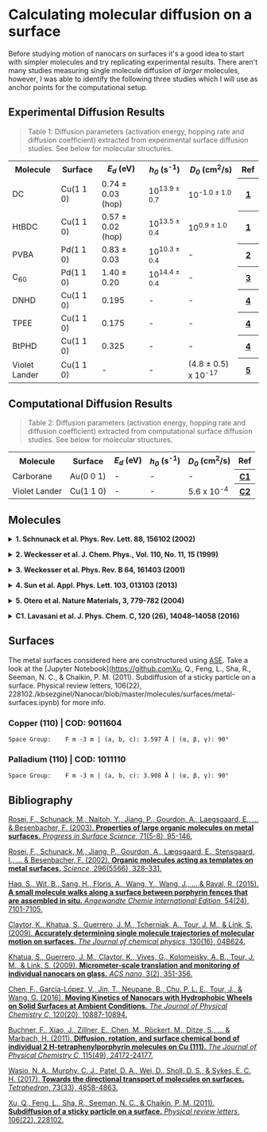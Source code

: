 <script src="https://3Dmol.csb.pitt.edu/build/3Dmol-min.js"></script>

Calculating molecular diffusion on a surface
============================================

Before studying motion of nanocars on surfaces it's a good idea to start with simpler molecules and
try replicating experimental results. There aren't many studies measuring single molecule diffusion
of *larger* molecules, however, I was able to identify the following three studies which I will
use as anchor points for the computational setup.

Experimental Diffusion Results
------------------------------

> Table 1: Diffusion parameters (activation energy, hopping rate and diffusion coefficient) extracted from experimental surface diffusion studies. See below for molecular structures.

<table>
  <tr>
    <th>Molecule</th>
    <th>Surface</th>
    <th><i>E<sub>d</sub></i> (eV)</th>
    <th><i>h<sub>0</sub></i> (s<sup>-1</sup>)</th>
    <th><i>D<sub>0</sub></i> (cm<sup>2</sup>/s)</th>
    <th>Ref</th>
  </tr>
  <tr>
    <td>DC</td>
    <td>Cu(1 1 0)</td>
    <td>0.74 ± 0.03 (hop)</td>
    <td>10<sup>13.9 ± 0.7</sup></td>
    <td>10<sup>-1.0 ± 1.0</sup></td>
    <th><a href="https://doi.org/10.1103/PhysRevLett.88.156102">1</a></th>
  </tr>
  <tr>
    <td>HtBDC</td>
    <td>Cu(1 1 0)</td>
    <td>0.57 ± 0.02 (hop)</td>
    <td>10<sup>13.5 ± 0.4</sup></td>
    <td>10<sup>0.9 ± 1.0</sup></td>
    <th><a href="https://doi.org/10.1103/PhysRevLett.88.156102">1</a></th>
  </tr>
  <tr>
    <td>PVBA</td>
    <td>Pd(1 1 0)</td>
    <td>0.83 ± 0.03 </td>
    <td>10<sup>10.3 ± 0.4</sup></td>
    <td> - </td>
    <th><a href="https://doi.org/10.1063/1.478430">2</a></th>
  </tr>
  <tr>
    <td>C<sub>60</sub></td>
    <td>Pd(1 1 0)</td>
    <td>1.40 ± 0.20</td>
    <td>10<sup>14.4 ± 0.4</sup></td>
    <td> - </td>
    <th><a href="https://doi.org/10.1103/PhysRevB.64.161403">3</a></th>
  </tr>
  <tr>
    <td>DNHD</td>
    <td>Cu(1 1 0)</td>
    <td>0.195</td>
    <td> - </td>
    <td> - </td>
    <th><a href="https://doi.org/10.1063/1.4811353">4</a></th>
  </tr>
  <tr>
    <td>TPEE</td>
    <td>Cu(1 1 0)</td>
    <td>0.175</td>
    <td> - </td>
    <td> - </td>
    <th><a href="https://doi.org/10.1063/1.4811353">4</a></th>
  </tr>
  <tr>
    <td>BtPHD</td>
    <td>Cu(1 1 0)</td>
    <td>0.325</td>
    <td> - </td>
    <td> - </td>
    <th><a href="https://doi.org/10.1063/1.4811353">4</a></th>
  </tr>
  <tr>
    <td>Violet Lander</td>
    <td>Cu(1 1 0)</td>
    <td> - </td>
    <td> - </td>
    <td>(4.8 ± 0.5) x 10<sup>-17</sup></td>
    <th><a href="https://doi.org/10.1038/nmat1243">5</a></th>
  </tr>
</table>

Computational Diffusion Results
-------------------------------

> Table 2: Diffusion parameters (activation energy, hopping rate and diffusion coefficient) extracted from computational surface diffusion studies. See below for molecular structures.

<table>
  <tr>
    <th>Molecule</th>
    <th>Surface</th>
    <th><i>E<sub>d</sub></i> (eV)</th>
    <th><i>h<sub>0</sub></i> (s<sup>-1</sup>)</th>
    <th><i>D<sub>0</sub></i> (cm<sup>2</sup>/s)</th>
    <th>Ref</th>
  </tr>
  <tr>
    <td>Carborane</td>
    <td>Au(0 0 1)</td>
    <td> - </td>
    <td> - </td>
    <td> - </td>
    <th><a href="https://doi.org/10.1021/acs.jpcc.6b02201">C1</a></th>
  </tr>
  <tr>
    <td>Violet Lander</td>
    <td>Cu(1 1 0)</td>
    <td> - </td>
    <td> - </td>
    <td>5.6 x 10<sup>-4</sup></td>
    <th><a href="https://doi.org/10.1063/1.3512623">C2</a></th>
  </tr>
</table>

Molecules
---------

<p>
  <details>
    <summary>
      <b>1. Schnunack et al. Phys. Rev. Lett. 88, 156102 (2002)</b>
    </summary>
    <table>
      <tr>
        <th>DC</th>
        <th>HtBDC</th>
      </tr>
      <tr>
        <th>
          <div style="height: 300px; width: 300px;"
            class='viewer_3Dmoljs' data-datatype='xyz'
            data-backgroundcolor='0xffffff'
            data-href='assets/mol/DC-single.xyz'
            data-style='stick'>
          </div>
        </th>
        <th>
          <div style="height: 300px; width: 300px;"
            class='viewer_3Dmoljs' data-datatype='xyz'
            data-backgroundcolor='0xffffff'
            data-href='assets/mol/HtBDC-single.xyz'
            data-style='stick'>
          </div>
        </th>
      </tr>
    </table>
  </details>
</p>

<p>
  <details>
    <summary>
      <b>2. Weckesser et al. J. Chem. Phys., Vol. 110, No. 11, 15 (1999)</b>
    </summary>
    <h4>PVBA</h4>
    <iframe style="width: 500px; height: 300px;" frameborder="0" src="https://embed.molview.org/v1/?mode=balls&cid=12006311&bg=white">
    </iframe>
  </details>
</p>

<p>
  <details>
    <summary>
      <b>3. Weckesser et al. Phys. Rev. B 64, 161403 (2001)</b>
    </summary>
    <h4>C60</h4>
    <div style="height: 300px; width: 500px;"
      class='viewer_3Dmoljs' data-datatype='xyz'
      data-backgroundcolor='0xffffff'
      data-href='assets/mol/C60-Ih.xyz'
      data-style='stick'>
    </div>
  </details>
</p>

<p>
  <details>
    <summary>
      <b>4. Sun et al. Appl. Phys. Lett. 103, 013103 (2013)</b>
    </summary>
    <table>
      <tr>
        <th>DNHD</th>
        <th>TPEE</th>
        <th>BtPHD</th>
      </tr>
      <tr>
        <th>
          <iframe style="width: 200px; height: 300px;" frameborder="0" src="https://embed.molview.org/v1/?mode=balls&cid=102492682&bg=white">
          </iframe>
        </th>
        <th>
          <iframe style="width: 200px; height: 300px;" frameborder="0" src="https://embed.molview.org/v1/?mode=balls&smiles=C12C=C(C%23C/C(/C%23CC3=CC4C=CC=CC=4C=C3)=C(/C%23CC3=CC=C4C=CC=CC4=C3)\C%23CC3=CC4C=CC=CC=4C=C3)C=CC=1C=CC=C2&bg=white">
          </iframe>
        </th>
        <th>
          <iframe style="width: 200px; height: 300px;" frameborder="0" src="https://embed.molview.org/v1/?mode=balls&cid=102418850&bg=white">
          </iframe>
        </th>
      </tr>
    </table>
  </details>
</p>

<p>
  <details>
    <summary>
      <b>5. Otero et al. Nature Materials, 3, 779-782 (2004)</b>
    </summary>
    <h4>Violet Lander</h4>
    <p><img src="http://aip.scitation.org/na101/home/literatum/publisher/aip/journals/content/jcp/2010/jcp.2010.133.issue-22/1.3512623/production/images/medium/1.3512623.figures.f1.gif"></p>
  </details>
</p>

<p>
  <details>
    <summary>
      <b>C1. Lavasani et al. J. Phys. Chem. C, 120 (26), 14048–14058 (2016)</b>
    </summary>
    <h4>P-carborane</h4>
    <div style="height: 300px; width: 500px;"
      class='viewer_3Dmoljs' data-datatype='xyz'
      data-backgroundcolor='0xffffff'
      data-href='assets/mol/p-carborane.xyz'
      data-style='stick'>
    </div>
  </details>
</p>


Surfaces
--------

The metal surfaces considered here are constructured using [ASE](https://wiki.fysik.dtu.dk/ase/).
Take a look at the [Jupyter Notebook](https://github.comXu, Q., Feng, L., Sha, R., Seeman, N. C., & Chaikin, P. M. (2011). Subdiffusion of a sticky particle on a surface. Physical review letters, 106(22), 228102./kbsezginel/Nanocar/blob/master/molecules/surfaces/metal-surfaces.ipynb) for more info.

### Copper (110) | COD: 9011604

```
Space Group: 	F m -3 m | (a, b, c): 3.597 Å | (α, β, γ): 90°
```

### Palladium (110) | COD: 1011110

```
Space Group: 	F m -3 m | (a, b, c): 3.908 Å | (α, β, γ): 90°
```

Bibliography
------------

[Rosei, F., Schunack, M., Naitoh, Y., Jiang, P., Gourdon, A., Laegsgaard, E., ... & Besenbacher, F. (2003). **Properties of large organic molecules on metal surfaces.** *Progress in Surface Science*, 71(5-8), 95-146.](https://www.sciencedirect.com/science/article/pii/S0079681603000042)

[Rosei, F., Schunack, M., Jiang, P., Gourdon, A., Lægsgaard, E., Stensgaard, I., ... & Besenbacher, F. (2002). **Organic molecules acting as templates on metal surfaces.** *Science*, 296(5566), 328-331.](http://science.sciencemag.org/content/296/5566/328)

[Haq, S., Wit, B., Sang, H., Floris, A., Wang, Y., Wang, J., ... & Raval, R. (2015). **A small molecule walks along a surface between porphyrin fences that are assembled in situ.** *Angewandte Chemie International Edition*, 54(24), 7101-7105.](http://onlinelibrary.wiley.com/doi/10.1002/anie.201502153/full)

[Claytor, K., Khatua, S., Guerrero, J. M., Tcherniak, A., Tour, J. M., & Link, S. (2009). **Accurately determining single molecule trajectories of molecular motion on surfaces.** *The Journal of chemical physics*, 130(16), 04B624.](https://doi.org/10.1063/1.3118982)

[Khatua, S., Guerrero, J. M., Claytor, K., Vives, G., Kolomeisky, A. B., Tour, J. M., & Link, S. (2009). **Micrometer-scale translation and monitoring of individual nanocars on glass.** *ACS nano*, 3(2), 351-356.](https://pubs.acs.org/doi/full/10.1021/nn800798a)

[Chen, F., García-López, V., Jin, T., Neupane, B., Chu, P. L. E., Tour, J., & Wang, G. (2016). **Moving Kinetics of Nanocars with Hydrophobic Wheels on Solid Surfaces at Ambient Conditions.** *The Journal of Physical Chemistry C*, 120(20), 10887-10894.](https://pubs.acs.org/doi/full/10.1021/acs.jpcc.6b01249)

[Buchner, F., Xiao, J., Zillner, E., Chen, M., Röckert, M., Ditze, S., ... & Marbach, H. (2011). **Diffusion, rotation, and surface chemical bond of individual 2 H-tetraphenylporphyrin molecules on Cu (111).** *The Journal of Physical Chemistry C*, 115(49), 24172-24177.](https://pubs.acs.org/doi/full/10.1021/jp206675u)

[Wasio, N. A., Murphy, C. J., Patel, D. A., Wei, D., Sholl, D. S., & Sykes, E. C. H. (2017). **Towards the directional transport of molecules on surfaces.** *Tetrahedron*, 73(33), 4858-4863.](https://www.sciencedirect.com/science/article/pii/S0040402017306658)

[Xu, Q., Feng, L., Sha, R., Seeman, N. C., & Chaikin, P. M. (2011). **Subdiffusion of a sticky particle on a surface.** *Physical review letters*, 106(22), 228102.](https://journals.aps.org/prl/abstract/10.1103/PhysRevLett.106.228102)
